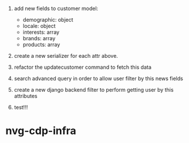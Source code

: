 1. add new fields to customer model:
    - demographic: object
    - locale: object
    - interests: array
    - brands: array
    - products: array

2. create a new serializer for each attr above.
3. refactor the updatecustomer command to fetch this data
4. search advanced query in order to allow user filter by this news fields
5. create a new django backend filter to perform getting user by this attributes
6. test!!!

# nvg-cdp-infra
